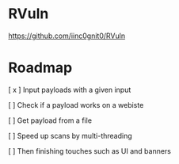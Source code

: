 # RVuln

https://github.com/iinc0gnit0/RVuln

# Roadmap

[ x ] Input payloads with a given input

[ ] Check if a payload works on a webiste

[ ] Get payload from a file

[ ] Speed up scans by multi-threading

[ ] Then finishing touches such as UI and banners
